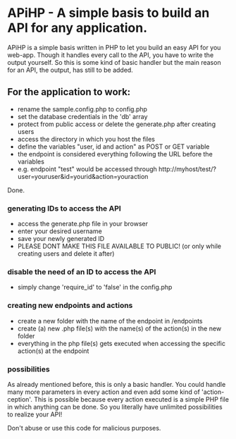# APiHP - A simple basis to build an API for any application.

APiHP is a simple basis written in PHP to let you build an easy API for you web-app.
Though it handles every call to the API, you have to write the output yourself.
So this is some kind of basic handler but the main reason for an API, the output, has still to be added.

## For the application to work:

- rename the sample.config.php to config.php
- set the database credentials in the 'db' array
- protect from public access or delete the generate.php after creating users
- access the directory in which you host the files
- define the variables "user, id and action" as POST or GET variable
- the endpoint is considered everything following the URL before the variables
- e.g. endpoint "test" would be accessed through http://myhost/test/?user=youruser&id=yourid&action=youraction

Done.

### generating IDs to access the API

- access the generate.php file in your browser
- enter your desired username
- save your newly generated ID
- PLEASE DONT MAKE THIS FILE AVAILABLE TO PUBLIC! (or only while creating users and delete it after)

### disable the need of an ID to access the API

- simply change 'require_id' to 'false' in the config.php

### creating new endpoints and actions

- create a new folder with the name of the endpoint in /endpoints
- create (a) new .php file(s) with the name(s) of the action(s) in the new folder
- everything in the php file(s) gets executed when accessing the specific action(s) at the endpoint

### possibilities

As already mentioned before, this is only a basic handler.
You could handle many more parameters in every action and even add some kind of 'action-ception'.
This is possible because every action executed is a simple PHP file in which anything can be done.
So you literally have unlimited possibilities to realize your API!




Don't abuse or use this code for malicious purposes.
